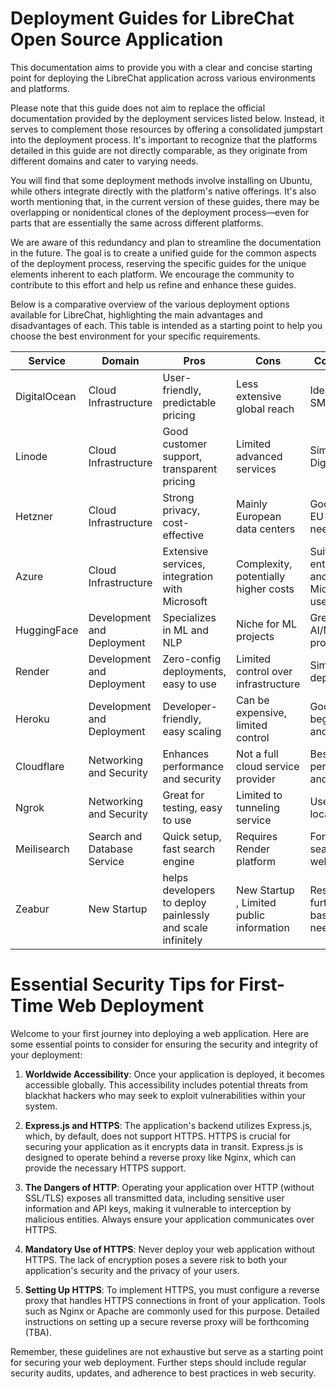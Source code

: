 # Deployment Guides for LibreChat Open Source Application

This documentation aims to provide you with a clear and concise starting point for deploying the LibreChat application across various environments and platforms.

Please note that this guide does not aim to replace the official documentation provided by the deployment services listed below. Instead, it serves to complement those resources by offering a consolidated jumpstart into the deployment process. It's important to recognize that the platforms detailed in this guide are not directly comparable, as they originate from different domains and cater to varying needs.

You will find that some deployment methods involve installing on Ubuntu, while others integrate directly with the platform's native offerings. It's also worth mentioning that, in the current version of these guides, there may be overlapping or nonidentical clones of the deployment process—even for parts that are essentially the same across different platforms.

We are aware of this redundancy and plan to streamline the documentation in the future. The goal is to create a unified guide for the common aspects of the deployment process, reserving the specific guides for the unique elements inherent to each platform. We encourage the community to contribute to this effort and help us refine and enhance these guides.

Below is a comparative overview of the various deployment options available for LibreChat, highlighting the main advantages and disadvantages of each. This table is intended as a starting point to help you choose the best environment for your specific requirements.

| **Service**  | **Domain**                  | **Pros**                                                   | **Cons**                                 | **Comments**                              |
| ------------ | --------------------------- | ---------------------------------------------------------- | ---------------------------------------- | ----------------------------------------- |
| DigitalOcean | Cloud Infrastructure        | User-friendly, predictable pricing                         | Less extensive global reach              | Ideal for SMBs                            |
| Linode       | Cloud Infrastructure        | Good customer support, transparent pricing                 | Limited advanced services                | Similar to DigitalOcean                   |
| Hetzner      | Cloud Infrastructure        | Strong privacy, cost-effective                             | Mainly European data centers             | Good for EU-based needs                   |
| Azure        | Cloud Infrastructure        | Extensive services, integration with Microsoft             | Complexity, potentially higher costs     | Suited for enterprise and Microsoft users |
| HuggingFace  | Development and Deployment  | Specializes in ML and NLP                                  | Niche for ML projects                    | Great for AI/ML projects                  |
| Render       | Development and Deployment  | Zero-config deployments, easy to use                       | Limited control over infrastructure      | Simple deployments                        |
| Heroku       | Development and Deployment  | Developer-friendly, easy scaling                           | Can be expensive, limited control        | Good for beginners and startups           |
| Cloudflare   | Networking and Security     | Enhances performance and security                          | Not a full cloud service provider        | Best for performance and security         |
| Ngrok        | Networking and Security     | Great for testing, easy to use                             | Limited to tunneling service             | Useful for local testing                  |
| Meilisearch  | Search and Database Service | Quick setup, fast search engine                            | Requires Render platform                 | For adding search to websites             |
| Zeabur       | New Startup                 | helps developers to deploy painlessly and scale infinitely | New Startup , Limited public information | Research further based on needs           |

# Essential Security Tips for First-Time Web Deployment

Welcome to your first journey into deploying a web application. Here are some essential points to consider for ensuring the security and integrity of your deployment:

1. **Worldwide Accessibility**: Once your application is deployed, it becomes accessible globally. This accessibility includes potential threats from blackhat hackers who may seek to exploit vulnerabilities within your system.

2. **Express.js and HTTPS**: The application's backend utilizes Express.js, which, by default, does not support HTTPS. HTTPS is crucial for securing your application as it encrypts data in transit. Express.js is designed to operate behind a reverse proxy like Nginx, which can provide the necessary HTTPS support.

3. **The Dangers of HTTP**: Operating your application over HTTP (without SSL/TLS) exposes all transmitted data, including sensitive user information and API keys, making it vulnerable to interception by malicious entities. Always ensure your application communicates over HTTPS.

4. **Mandatory Use of HTTPS**: Never deploy your web application without HTTPS. The lack of encryption poses a severe risk to both your application's security and the privacy of your users.

5. **Setting Up HTTPS**: To implement HTTPS, you must configure a reverse proxy that handles HTTPS connections in front of your application. Tools such as Nginx or Apache are commonly used for this purpose. Detailed instructions on setting up a secure reverse proxy will be forthcoming (TBA).

Remember, these guidelines are not exhaustive but serve as a starting point for securing your web deployment. Further steps should include regular security audits, updates, and adherence to best practices in web security.
